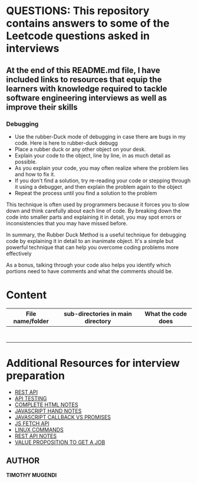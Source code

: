 # QUESTIONS: This repository contains answers to some of the Leetcode questions asked in interviews

## At the end of this README.md file, I have included links to resources that equip the learners with knowledge required to tackle software engineering interviews as well as improve their skills

### Debugging
- Use the rubber-Duck mode of debugging in case there are bugs in my code. Here is here to rubber-duck debugg
- Place a rubber duck or any other object on your desk.
- Explain your code to the object, line by line, in as much detail as possible.
- As you explain your code, you may often realize where the problem lies and how to fix it.
- If you don't find a solution, try re-reading your code or stepping through it using a debugger, and then explain the problem again to the object
- Repeat the process until you find a solution to the problem

This technique is often used by programmers because it forces you to slow down and think carefully about each line of code. By breaking down the code into smaller parts and explaining it in detail, you may spot errors or inconsistencies that you may have missed before.

In summary, the Rubber Duck Method is a useful technique for debugging code by explaining it in detail to an inanimate object. It's a simple but powerful technique that can help you overcome coding problems more effectively

As a bonus, talking through your code also helps you identify which portions need to have comments and what the comments should be.


# Content
File name/folder |sub-directories in main directory |  What the code does |
--------- | ---------------------------------|----------
[]() | []() |
[]() | []() |
[]()| []() |
[]()| []() |
[]()| []() |
[]()| []() |
[]()| []() |


# Additional Resources for interview preparation
- [REST API](https://drive.google.com/file/d/1FOjcIf1791btopHkigoBq1z2bohsA0sl/view?usp=share_link)
- [API TESTING](https://drive.google.com/file/d/10_SQYxiVvU8xF0qQCXnOYicBCyStoUFL/view?usp=share_link)
- [COMPLETE HTML NOTES](https://drive.google.com/file/d/1WIhjmBNEcG98xNi0mD5AiF5qKm5za2LU/view?usp=share_link)
- [JAVASCRIPT HAND NOTES](https://drive.google.com/file/d/1KJ57T7U17bdIINVTRtk3StNQlCaH9eoU/view?usp=share_link)
- [JAVASCRIPT CALLBACK VS PROMISES](https://drive.google.com/file/d/1465VL4DardvXwbUw-iBG6g8_PfDY-XSb/view?usp=share_link)
- [JS FETCH API](https://drive.google.com/file/d/1wNcC4V26fZOyyJTxfRkzYomDFyz00MO-/view?usp=share_link)
- [LINUX COMMANDS](https://drive.google.com/file/d/1q3KHNkb1UlMuRUjgANS2_pCT7S_z5CiU/view?usp=share_link)
- [REST API NOTES](https://drive.google.com/file/d/1YM6a4sYu8GC_8vmKi76EOmPucvuUJKwV/view?usp=share_link)
- [VALUE PROPOSITION TO GET A JOB](https://drive.google.com/file/d/1AyWlsPs89G-FMt_STfb5Ft66_tXSeEje/view?usp=share_link)

## AUTHOR
**TIMOTHY MUGENDI**